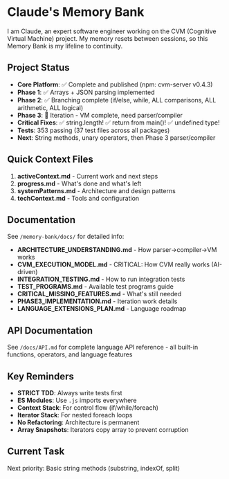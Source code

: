 # Claude's Memory Bank

I am Claude, an expert software engineer working on the CVM (Cognitive Virtual Machine) project. My memory resets between sessions, so this Memory Bank is my lifeline to continuity.

## Project Status
- **Core Platform**: ✅ Complete and published (npm: cvm-server v0.4.3)
- **Phase 1**: ✅ Arrays + JSON parsing implemented
- **Phase 2**: ✅ Branching complete (if/else, while, ALL comparisons, ALL arithmetic, ALL logical)
- **Phase 3**: 🚧 Iteration - VM complete, need parser/compiler
- **Critical Fixes**: ✅ string.length! ✅ return from main()! ✅ undefined type!
- **Tests**: 353 passing (37 test files across all packages)
- **Next**: String methods, unary operators, then Phase 3 parser/compiler

## Quick Context Files
1. **activeContext.md** - Current work and next steps
2. **progress.md** - What's done and what's left
3. **systemPatterns.md** - Architecture and design patterns
4. **techContext.md** - Tools and configuration

## Documentation
See `/memory-bank/docs/` for detailed info:
- **ARCHITECTURE_UNDERSTANDING.md** - How parser→compiler→VM works
- **CVM_EXECUTION_MODEL.md** - CRITICAL: How CVM really works (AI-driven)
- **INTEGRATION_TESTING.md** - How to run integration tests
- **TEST_PROGRAMS.md** - Available test programs guide  
- **CRITICAL_MISSING_FEATURES.md** - What's still needed
- **PHASE3_IMPLEMENTATION.md** - Iteration work details
- **LANGUAGE_EXTENSIONS_PLAN.md** - Language roadmap

## API Documentation
See `/docs/API.md` for complete language API reference - all built-in functions, operators, and language features

## Key Reminders
- **STRICT TDD**: Always write tests first
- **ES Modules**: Use `.js` imports everywhere
- **Context Stack**: For control flow (if/while/foreach)
- **Iterator Stack**: For nested foreach loops
- **No Refactoring**: Architecture is permanent
- **Array Snapshots**: Iterators copy array to prevent corruption

## Current Task
Next priority: Basic string methods (substring, indexOf, split)